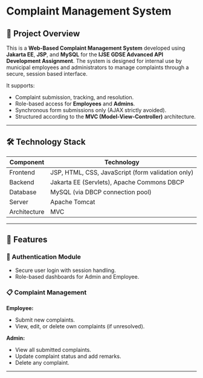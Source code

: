 # Complaint Management System 

## 📝 Project Overview

This is a **Web-Based Complaint Management System** developed using **Jakarta EE**, **JSP**, and **MySQL** for the **IJSE GDSE Advanced API Development Assignment**. The system is designed for internal use by municipal employees and administrators to manage complaints through a secure, session based interface.

It supports:
- Complaint submission, tracking, and resolution.
- Role-based access for **Employees** and **Admins**.
- Synchronous form submissions only (AJAX strictly avoided).
- Structured according to the **MVC (Model-View-Controller)** architecture.

---

## 🛠️ Technology Stack

| Component | Technology |
|----------|------------|
| Frontend | JSP, HTML, CSS, JavaScript (form validation only) |
| Backend | Jakarta EE (Servlets), Apache Commons DBCP |
| Database | MySQL (via DBCP connection pool) |
| Server | Apache Tomcat |
| Architecture | MVC |

---

## 🚀 Features

### 🔐 Authentication Module
- Secure user login with session handling.
- Role-based dashboards for Admin and Employee.

### 📋 Complaint Management
**Employee:**
- Submit new complaints.
- View, edit, or delete own complaints (if unresolved).

**Admin:**
- View all submitted complaints.
- Update complaint status and add remarks.
- Delete any complaint.

---


